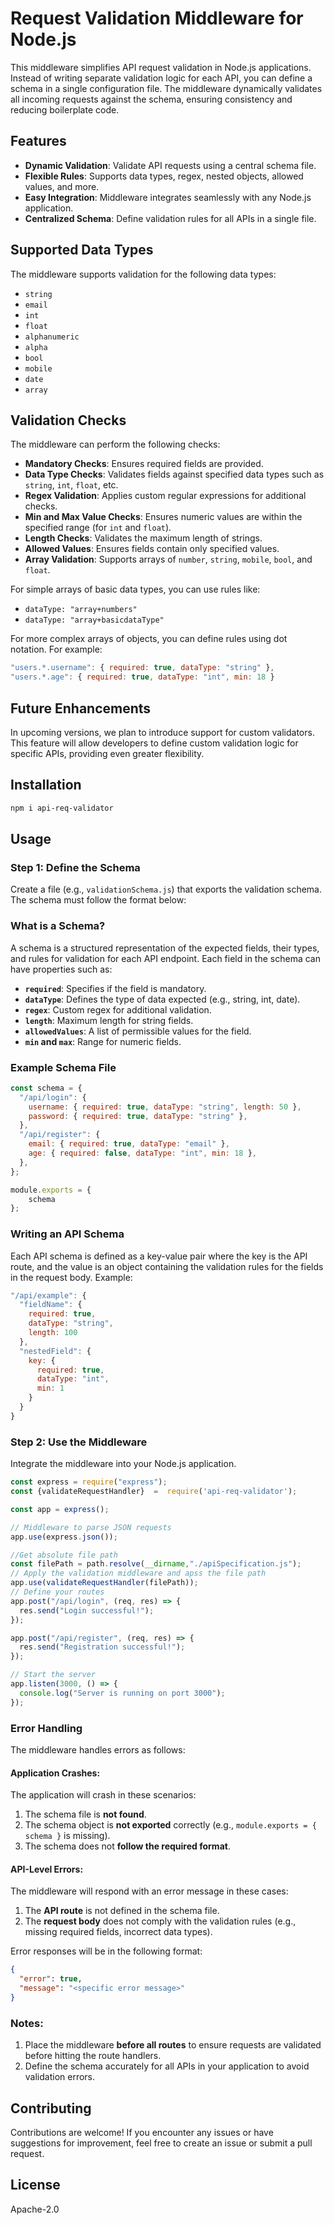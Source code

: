 # Request Validation Middleware for Node.js

This middleware simplifies API request validation in Node.js applications. Instead of writing separate validation logic for each API, you can define a schema in a single configuration file. The middleware dynamically validates all incoming requests against the schema, ensuring consistency and reducing boilerplate code.

## Features
- **Dynamic Validation**: Validate API requests using a central schema file.
- **Flexible Rules**: Supports data types, regex, nested objects, allowed values, and more.
- **Easy Integration**: Middleware integrates seamlessly with any Node.js application.
- **Centralized Schema**: Define validation rules for all APIs in a single file.

## Supported Data Types
The middleware supports validation for the following data types:
- `string`
- `email`
- `int`
- `float`
- `alphanumeric`
- `alpha`
- `bool`
- `mobile`
- `date`
- `array`

## Validation Checks
The middleware can perform the following checks:
- **Mandatory Checks**: Ensures required fields are provided.
- **Data Type Checks**: Validates fields against specified data types such as `string`, `int`, `float`, etc.
- **Regex Validation**: Applies custom regular expressions for additional checks.
- **Min and Max Value Checks**: Ensures numeric values are within the specified range (for `int` and `float`).
- **Length Checks**: Validates the maximum length of strings.
- **Allowed Values**: Ensures fields contain only specified values.
- **Array Validation**: Supports arrays of `number`, `string`, `mobile`, `bool`, and `float`.

For simple arrays of basic data types, you can use rules like:
- `dataType: "array+numbers"`
- `dataType: "array+basicdataType"`

For more complex arrays of objects, you can define rules using dot notation. For example:
```javascript
"users.*.username": { required: true, dataType: "string" },
"users.*.age": { required: true, dataType: "int", min: 18 }
```

## Future Enhancements
In upcoming versions, we plan to introduce support for custom validators. This feature will allow developers to define custom validation logic for specific APIs, providing even greater flexibility.

## Installation
```bash
npm i api-req-validator
```

## Usage

### Step 1: Define the Schema
Create a file (e.g., `validationSchema.js`) that exports the validation schema. The schema must follow the format below:

### What is a Schema?
A schema is a structured representation of the expected fields, their types, and rules for validation for each API endpoint. Each field in the schema can have properties such as:
- **`required`**: Specifies if the field is mandatory.
- **`dataType`**: Defines the type of data expected (e.g., string, int, date).
- **`regex`**: Custom regex for additional validation.
- **`length`**: Maximum length for string fields.
- **`allowedValues`**: A list of permissible values for the field.
- **`min` and `max`**: Range for numeric fields.

### Example Schema File
```javascript
const schema = {
  "/api/login": {
    username: { required: true, dataType: "string", length: 50 },
    password: { required: true, dataType: "string" },
  },
  "/api/register": {
    email: { required: true, dataType: "email" },
    age: { required: false, dataType: "int", min: 18 },
  },
};

module.exports = {
    schema
};
```

### Writing an API Schema
Each API schema is defined as a key-value pair where the key is the API route, and the value is an object containing the validation rules for the fields in the request body. Example:
```javascript
"/api/example": {
  "fieldName": {
    required: true,
    dataType: "string",
    length: 100
  },
  "nestedField": {
    key: {
      required: true,
      dataType: "int",
      min: 1
    }
  }
}
```

### Step 2: Use the Middleware
Integrate the middleware into your Node.js application.

```javascript
const express = require("express");
const {validateRequestHandler}  =  require('api-req-validator');

const app = express();

// Middleware to parse JSON requests
app.use(express.json());

//Get absolute file path
const filePath = path.resolve(__dirname,"./apiSpecification.js");
// Apply the validation middleware and apss the file path
app.use(validateRequestHandler(filePath));
// Define your routes
app.post("/api/login", (req, res) => {
  res.send("Login successful!");
});

app.post("/api/register", (req, res) => {
  res.send("Registration successful!");
});

// Start the server
app.listen(3000, () => {
  console.log("Server is running on port 3000");
});
```

### Error Handling
The middleware handles errors as follows:

#### Application Crashes:
The application will crash in these scenarios:
1. The schema file is **not found**.
2. The schema object is **not exported** correctly (e.g., `module.exports = { schema }` is missing).
3. The schema does not **follow the required format**.

#### API-Level Errors:
The middleware will respond with an error message in these cases:
1. The **API route** is not defined in the schema file.
2. The **request body** does not comply with the validation rules (e.g., missing required fields, incorrect data types).

Error responses will be in the following format:
```json
{
  "error": true,
  "message": "<specific error message>"
}
```

### Notes:
1. Place the middleware **before all routes** to ensure requests are validated before hitting the route handlers.
2. Define the schema accurately for all APIs in your application to avoid validation errors.

## Contributing
Contributions are welcome! If you encounter any issues or have suggestions for improvement, feel free to create an issue or submit a pull request.

## License
Apache-2.0
